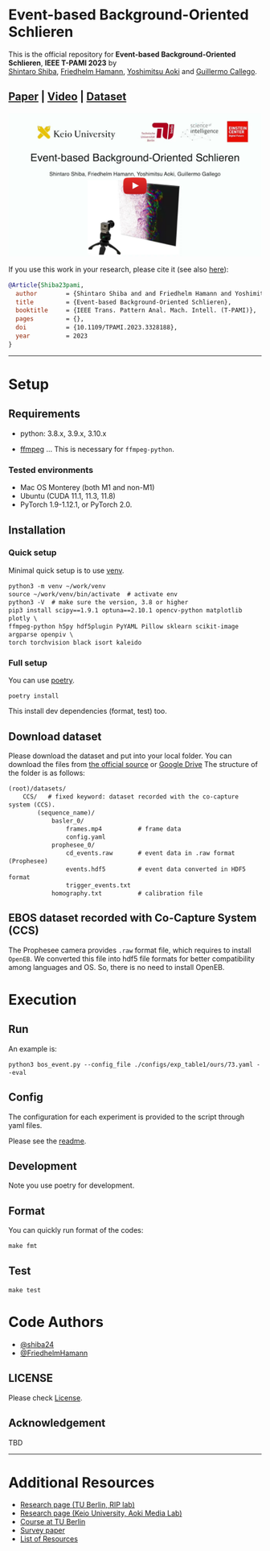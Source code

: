# Event-based Background-Oriented Schlieren

This is the official repository for **Event-based Background-Oriented Schlieren**, **IEEE T-PAMI 2023** by  
[Shintaro Shiba](http://shibashintaro.com/), [Friedhelm Hamann](https://friedhelmhamann.github.io/), [Yoshimitsu Aoki](https://aoki-medialab.jp/aokiyoshimitsu-en/) and [Guillermo Callego](https://sites.google.com/view/guillermogallego).

<h2 align="left">
  
[Paper](https://arxiv.org/pdf/2311.00434) | [Video](https://youtu.be/v6ms6g2eOB8) | [Dataset](https://doi.org/10.14279/depositonce-19492)
</h2>

[![Event-based Background-Oriented Schlieren](docs/img/event_based_bos_pami23.jpg)](https://youtu.be/v6ms6g2eOB8)


If you use this work in your research, please cite it (see also [here](#citation)):

```bibtex
@Article{Shiba23pami,
  author        = {Shintaro Shiba and and Friedhelm Hamann and Yoshimitsu Aoki and Guillermo Gallego},
  title         = {Event-based Background-Oriented Schlieren},
  booktitle     = {IEEE Trans. Pattern Anal. Mach. Intell. (T-PAMI)},
  pages         = {},
  doi           = {10.1109/TPAMI.2023.3328188},
  year          = 2023
}
```

-------
# Setup

## Requirements

- python: 3.8.x, 3.9.x, 3.10.x

- [ffmpeg](https://ffmpeg.org/) ... This is necessary for `ffmpeg-python`.

### Tested environments

- Mac OS Monterey (both M1 and non-M1)
- Ubuntu (CUDA 11.1, 11.3, 11.8)
- PyTorch 1.9-1.12.1, or PyTorch 2.0.

## Installation

### Quick setup

Minimal quick setup is to use [venv](https://docs.python.org/3/library/venv.html).

```shell
python3 -m venv ~/work/venv
source ~/work/venv/bin/activate  # activate env
python3 -V  # make sure the version, 3.8 or higher
pip3 install scipy==1.9.1 optuna==2.10.1 opencv-python matplotlib plotly \
ffmpeg-python h5py hdf5plugin PyYAML Pillow sklearn scikit-image argparse openpiv \
torch torchvision black isort kaleido
```

### Full setup

You can use [poetry](https://python-poetry.org/docs/).

```shell
poetry install
```

This install dev dependencies (format, test) too.

## Download dataset

Please download the dataset and put into your local folder. You can download the files from [the official source](https://doi.org/10.14279/depositonce-19492) or [Google Drive](https://drive.google.com/drive/folders/1kMnCKRI6QE8AmtxXe_jU9DTjlMbldpZM?usp=sharing)
The structure of the folder is as follows:

```shell
(root)/datasets/
    CCS/   # fixed keyword: dataset recorded with the co-capture system (CCS).
        (sequence_name)/
            basler_0/
                frames.mp4          # frame data
                config.yaml
            prophesee_0/
                cd_events.raw       # event data in .raw format (Prophesee)
                events.hdf5         # event data converted in HDF5 format
                trigger_events.txt
            homography.txt          # calibration file
```

## EBOS dataset recorded with Co-Capture System (CCS)

The Prophesee camera provides `.raw` format file, which requires to install `OpenEB`.
We converted this file into hdf5 file formats for better compatibility among languages and OS.
So, there is no need to install OpenEB.

# Execution

## Run

An example is:

```shell
python3 bos_event.py --config_file ./configs/exp_table1/ours/73.yaml --eval
```

## Config

The configuration for each experiment is provided to the script through yaml files.

Please see the [readme](./configs/README.md).

## Development

Note you use poetry for development.

## Format

You can quickly run format of the codes:

```shell
make fmt
```

## Test

```shell
make test
```
<!--
# Citation

If you use this work in your research, please cite it as follows:

```bibtex
@Article{Shiba23pami,
  author        = {Shintaro Shiba and and Friedhelm Hamann and Yoshimitsu Aoki and Guillermo Gallego},
  title         = {Event-based Background-Oriented Schlieren},
  booktitle     = {IEEE T-PAMI},
  pages         = {},
  doi           = {10.1109/TPAMI.2023.3328188},
  year          = 2023
}
```
-->

# Code Authors

- [@shiba24](https://github.com/shiba24)
- [@FriedhelmHamann](https://github.com/FriedhelmHamann)

## LICENSE

Please check [License](./LICENSE).

## Acknowledgement

TBD

-------
# Additional Resources

* [Research page (TU Berlin, RIP lab)](https://sites.google.com/view/guillermogallego/research/event-based-vision)
* [Research page (Keio University, Aoki Media Lab)](https://aoki-medialab.jp/home-en/)
* [Course at TU Berlin](https://sites.google.com/view/guillermogallego/teaching/event-based-robot-vision)
* [Survey paper](http://rpg.ifi.uzh.ch/docs/EventVisionSurvey.pdf)
* [List of Resources](https://github.com/uzh-rpg/event-based_vision_resources)
